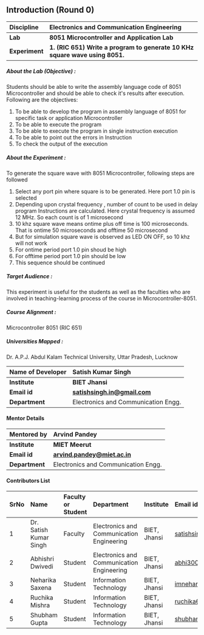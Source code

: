 ## Introduction (Round 0)

<b>Discipline | <b>Electronics and Communication Engineering
:--|:--|
<b> Lab | <b>8051 Microcontroller and Application Lab
<b> Experiment|     <b> 1. (RIC 651) Write a program to generate 10 KHz square wave using 8051.

<h5> About the Lab (Objective) : </h5>

Students should be able to write the assembly language code of 8051 Microcontroller and should be able to check it's results after execution. Following are the objectives:
1. To be able to develop the program in assembly language of 8051 for specific task or application Microcontroller
2. To be able to execute the program
3. To be able to execute the program in single instruction execution
4. To be able to point out the errors in Instruction
5. To check the output of the execution

<h5> About the Experiment : </h5>

To generate the square wave with 8051 Microcontroller, following steps are followed
1. Select any port pin where square is to be generated. Here port 1.0 pin is selected
2. Depending upon crystal frequency , number of count to be used in delay program Instructions are calculated. Here crystal frequency is assumed 12 MHz. So each count is of 1 microsecond
3. 10 khz square wave means ontime plus off time is 100 microseconds. That is ontime 50 microseconds and offtime 50 microsecond
4. But for simulation square wave is observed as LED ON OFF, so 10 khz will not work
5. For ontime period port 1.0 pin shoud be high
6. For offtime period port 1.0 pin should be low
7. This sequence should be continued

<h5> Target Audience : </h5>

This experiment is useful for the students as well as the faculties who are involved in teaching-learning process of the course in Microcontroller-8051.

<h5> Course Alignment : </h5>

Microcontroller 8051 (RIC 651)

<h5> Universities Mapped : </h5>

Dr. A.P.J. Abdul Kalam Technical University, Uttar Pradesh, Lucknow

<b>Name of Developer | <b> Satish Kumar Singh
:--|:--|
<b> Institute | <b> BIET Jhansi
<b> Email id|     <b> satishsingh.in@gmail.com
<b> Department | Electronics and Communication Engg.

#### Mentor Details

<b>Mentored by | <b> Arvind Pandey
:--|:--|
<b> Institute | <b> MIET Meerut
<b> Email id|     <b> arvind.pandey@miet.ac.in
<b> Department | Electronics and Communication Engg.

#### Contributors List

SrNo | Name | Faculty or Student | Department| Institute | Email id
:--|:--|:--|:--|:--|:--|
1 | Dr. Satish Kumar Singh | Faculty | Electronics and Communication Engineering | BIET, Jhansi | satishsingh.in@gmail.com
2 | Abhishri Dwivedi | Student | Electronics and Communication Engineering | BIET, Jhansi | abhi300699@gmail.com
3 | Neharika Saxena | Student | Information Technology | BIET, Jhansi | imneharika11@gmail.com
4 | Ruchika Mishra | Student | Information Technology | BIET, Jhansi | ruchika6254@gmail.com
5 | Shubham Gupta | Student | Information Technology | BIET, Jhansi | shubham1908gupta@gmail.com
